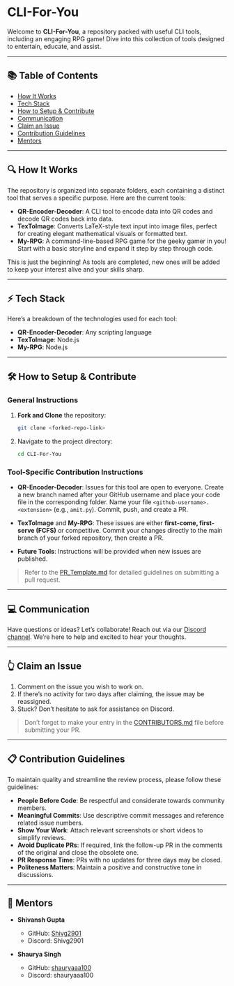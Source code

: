 # CLI-For-You
Welcome to **CLI-For-You**, a repository packed with useful CLI tools, including an engaging RPG game! Dive into this collection of tools designed to entertain, educate, and assist.

---

## 📚 Table of Contents
- [How It Works](#how-it-works)
- [Tech Stack](#tech-stack)
- [How to Setup & Contribute](#how-to-setup--contribute)
- [Communication](#communication)
- [Claim an Issue](#claim-an-issue)
- [Contribution Guidelines](#contribution-guidelines)
- [Mentors](#mentors)

---

## 🔍 How It Works
The repository is organized into separate folders, each containing a distinct tool that serves a specific purpose. Here are the current tools:

- **QR-Encoder-Decoder**: A CLI tool to encode data into QR codes and decode QR codes back into data.
- **TexToImage**: Converts LaTeX-style text input into image files, perfect for creating elegant mathematical visuals or formatted text.
- **My-RPG**: A command-line-based RPG game for the geeky gamer in you! Start with a basic storyline and expand it step by step through code.

This is just the beginning! As tools are completed, new ones will be added to keep your interest alive and your skills sharp.

---

## ⚡ Tech Stack
Here’s a breakdown of the technologies used for each tool:

- **QR-Encoder-Decoder**: Any scripting language
- **TexToImage**: Node.js
- **My-RPG**: Node.js

---

## 🛠️ How to Setup & Contribute

### General Instructions
1. **Fork and Clone** the repository:
   ```bash
   git clone <forked-repo-link>
   ```
2. Navigate to the project directory:
   ```bash
   cd CLI-For-You
   ```

### Tool-Specific Contribution Instructions
- **QR-Encoder-Decoder**: Issues for this tool are open to everyone. Create a new branch named after your GitHub username and place your code file in the corresponding folder. Name your file `<github-username>.<extension>` (e.g., `amit.py`). Commit, push, and create a PR.

- **TexToImage** and **My-RPG**: These issues are either **first-come, first-serve (FCFS)** or competitive. Commit your changes directly to the main branch of your forked repository, then create a PR.

- **Future Tools**: Instructions will be provided when new issues are published.

> Refer to the [PR_Template.md](.github/PR_Template.md) for detailed guidelines on submitting a pull request.

---

## 💻 Communication
Have questions or ideas? Let’s collaborate! Reach out via our [Discord channel](https://discord.gg/uNdynbJ5). We’re here to help and excited to hear your thoughts.

---

## 👆 Claim an Issue
1. Comment on the issue you wish to work on.
2. If there’s no activity for two days after claiming, the issue may be reassigned.
3. Stuck? Don’t hesitate to ask for assistance on Discord.

> Don’t forget to make your entry in the [CONTRIBUTORS.md](CONTRIBUTORS.md) file before submitting your PR.

---

## 📋 Contribution Guidelines
To maintain quality and streamline the review process, please follow these guidelines:

- **People Before Code**: Be respectful and considerate towards community members.
- **Meaningful Commits**: Use descriptive commit messages and reference related issue numbers.
- **Show Your Work**: Attach relevant screenshots or short videos to simplify reviews.
- **Avoid Duplicate PRs**: If required, link the follow-up PR in the comments of the original and close the obsolete one.
- **PR Response Time**: PRs with no updates for three days may be closed.
- **Politeness Matters**: Maintain a positive and constructive tone in discussions.

---

## 🤝 Mentors
- **Shivansh Gupta**
  - GitHub: [Shivg2901](https://github.com/Shivg2901)
  - Discord: Shivg2901

- **Shaurya Singh**
  - GitHub: [shauryaaa100](https://github.com/shauryaaa100)
  - Discord: shauryaaa100

